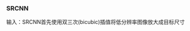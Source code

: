 
### SRCNN
输入：SRCNN首先使用双三次(bicubic)插值将低分辨率图像放大成目标尺寸



<!--stackedit_data:
eyJoaXN0b3J5IjpbMjUzMDA2NzY4LDIwNDAyOTc2MjJdfQ==
-->